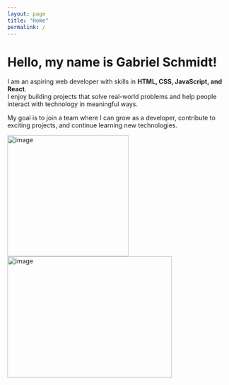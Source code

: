 ```yaml
---
layout: page
title: "Home"
permalink: /
---
```

# Hello, my name is Gabriel Schmidt!

I am an aspiring web developer with skills in **HTML, CSS, JavaScript, and React**.  
I enjoy building projects that solve real-world problems and help people interact with technology in meaningful ways.  

My goal is to join a team where I can grow as a developer, contribute to exciting projects, and continue learning new technologies.

<img width="274" height="274" alt="image" src="https://github.com/user-attachments/assets/a3af2005-de28-4908-9b82-0fe5e9d764f8" />

<img width="372" height="274" alt="image" src="https://github.com/user-attachments/assets/aa16cd1c-15b6-49cd-b460-644bdd67b7f2" />
